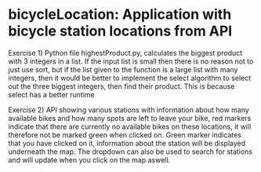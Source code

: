 # bicycleLocation: Application with bicycle station locations from API
Exercise 1) Python file highestProduct.py, calculates the biggest product with 3 integers in a list. If the input list is small then there is no reason not to just use sort, but if the list given to the function is a large list with many integers, then it would be better to implement the select algorithm to select out the three biggest integers, then find their product. This is because select has a better runtime

Exercise 2) API showing various stations with information about how many available bikes and how many spots are left to leave your bike, red markers indicate that there are currently no available bikes on these locations, it will therefore not be marked green when clicked on. Green marker indicates that you have clicked on it, information about the station will be displayed underneath the map. The dropdown can also be used to search for stations and will update when you click on the map aswell. 


